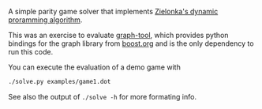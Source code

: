 A simple parity game solver that implements [Zielonka's dynamic proramming algorithm][Z1998].

This was an exercise to evaluate [graph-tool][gt], which provides python bindings for
the graph library from [boost.org][boost] and is the only dependency to run this code.

You can execute the evaluation of a demo game with

```sh
./solve.py examples/game1.dot
```

See also the output of `./solve -h` for more formating info.

[gt]: https://graph-tool.skewed.de/
[Z1998]: http://doi.org/10.1016/S0304-3975(98)00009-7
[boost]: http://www.boost.org/
